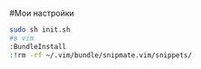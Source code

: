 #Мои настройки
```bash
sudo sh init.sh
#в vim
:BundleInstall
:!rm -rf ~/.vim/bundle/snipmate.vim/snippets/
```
